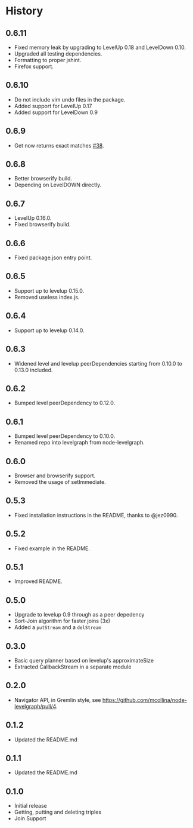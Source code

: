 
History
======

## 0.6.11

* Fixed memory leak by upgrading to LevelUp 0.18 and LevelDown 0.10.
* Upgraded all testing dependencies.
* Formatting to proper jshint.
* Firefox support.

## 0.6.10

* Do not include vim undo files in the package.
* Added support for LevelUp 0.17
* Added support for LevelDown 0.9

## 0.6.9

* Get now returns exact matches
  [#38](https://github.com/mcollina/levelgraph/issues/38).

## 0.6.8

* Better browserify build.
* Depending on LevelDOWN directly.

## 0.6.7

* LevelUp 0.16.0.
* Fixed browserify build.

## 0.6.6

* Fixed package.json entry point.

## 0.6.5

* Support up to levelup 0.15.0.
* Removed useless index.js.

## 0.6.4

* Support up to levelup 0.14.0.

## 0.6.3

* Widened level and levelup peerDependencies starting from 0.10.0 to
  0.13.0 included.

## 0.6.2

* Bumped level peerDependency to 0.12.0.

## 0.6.1

* Bumped level peerDependency to 0.10.0.
* Renamed repo into levelgraph from node-levelgraph.

## 0.6.0

* Browser and browserify support.
* Removed the usage of setImmediate.

## 0.5.3

* Fixed installation instructions in the README,
  thanks to @jez0990.

## 0.5.2

* Fixed example in the README.

## 0.5.1

* Improved README.

## 0.5.0

* Upgrade to levelup 0.9 through as a peer depedency
* Sort-Join algorithm for faster joins (3x)
* Added a `putStream` and a `delStream`

## 0.3.0

* Basic query planner based on levelup's approximateSize
* Extracted CallbackStream in a separate module

## 0.2.0

* Navigator API, in Gremlin style, see
  https://github.com/mcollina/node-levelgraph/pull/4.

## 0.1.2

* Updated the README.md

## 0.1.1

* Updated the README.md

## 0.1.0

* Initial release
* Getting, putting and deleting triples
* Join Support
